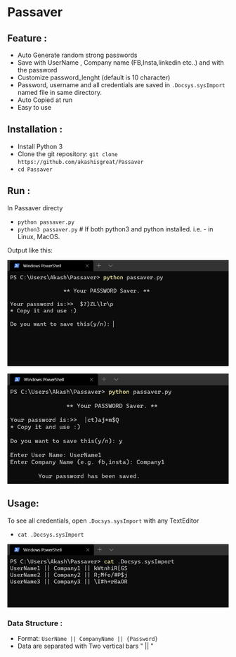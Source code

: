 # Passaver

## Feature :
* Auto Generate random strong passwords
* Save with UserName , Company name (FB,Insta,linkedin etc..) and with the password
* Customize password_lenght (default is 10 character)
* Password, username and all credentials are saved in `.Docsys.sysImport` named file in same directory.
* Auto Copied at run
* Easy to use 

## Installation :
* Install Python 3
* Clone the git repository:
`git clone https://github.com/akashisgreat/Passaver`<br>
* `cd Passaver`

## Run :
In Passaver directy
* `python passaver.py`<br>
* `python3 passaver.py` # If both python3 and python installed. i.e. - in Linux, MacOS.

Output like this:<br>

<img src="Screenshot1.png" alt="Screenshot1"><br>

<img src="Screenshot2.png" alt="Screenshot2">

## Usage: <br>
To see all credentials, open `.Docsys.sysImport` with any TextEditor<br>
* `cat .Docsys.sysImport`
<img src="ScreenshotSavedPasswd.png" alt="Saved Password">

### Data Structure :<br>
* Format: `UserName || CompanyName || {Password}`<br>
* Data are separated with Two vertical bars " || "
